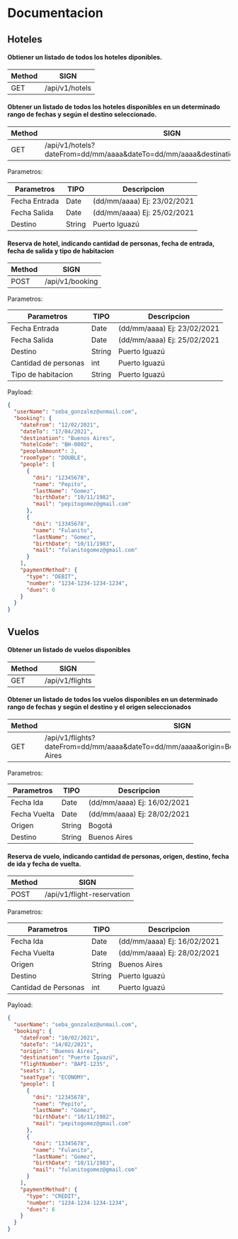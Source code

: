# Documentacion

## Hoteles
#### Obtiener un listado de todos los hoteles diponibles.

| Method | SIGN           |
| ------ | -------------- |
|  GET   | /api/v1/hotels |


#### Obtener un listado de todos los hoteles disponibles en un determinado rango de fechas y según el destino seleccionado.

| Method | SIGN                                                                            |
| ------ | ------------------------------------------------------------------------------  |
|  GET   | /api/v1/hotels?dateFrom=dd/mm/aaaa&dateTo=dd/mm/aaaa&destination=destinationName|

Parametros:

| Parametros    | TIPO           | Descripcion                |
| --------------| -------------- |----------------------------|
|  Fecha Entrada| Date           | (dd/mm/aaaa) Ej: 23/02/2021|
|  Fecha Salida | Date           | (dd/mm/aaaa) Ej: 25/02/2021|
|  Destino      | String         |  Puerto Iguazú             |


#### Reserva de hotel, indicando cantidad de personas, fecha de entrada, fecha de salida y tipo de habitacion

| Method | SIGN           |
| ------ | -------------- |
|  POST  | /api/v1/booking|

Parametros:

| Parametros         | TIPO           | Descripcion                |
| -------------------| -------------- |----------------------------|
|  Fecha Entrada     | Date           | (dd/mm/aaaa) Ej: 23/02/2021|
|  Fecha Salida      | Date           | (dd/mm/aaaa) Ej: 25/02/2021|
|  Destino           | String         |  Puerto Iguazú             |
|Cantidad de personas| int            |  Puerto Iguazú             |
|Tipo de habitacion  | String         |  Puerto Iguazú             |

Payload:
```json
{
  "userName": "seba_gonzalez@unmail.com",
  "booking": {
    "dateFrom": "12/02/2021",
    "dateTo": "17/04/2021",
    "destination": "Buenos Aires",
    "hotelCode": "BH-0002",
    "peopleAmount": 2,
    "roomType": "DOUBLE",
    "people": [
      {
        "dni": "12345678",
        "name": "Pepito",
        "lastName": "Gomez",
        "birthDate": "10/11/1982",
        "mail": "pepitogomez@gmail.com"
      },
      {
        "dni": "13345678",
        "name": "Fulanito",
        "lastName": "Gomez",
        "birthDate": "10/11/1983",
        "mail": "fulanitogomez@gmail.com"
      }
    ],
    "paymentMethod": {
      "type": "DEBIT",
      "number": "1234-1234-1234-1234",
      "dues": 0
    }
  }
}
```

## Vuelos

#### Obtener un listado de vuelos disponibles

| Method | SIGN           |
| ------ | -------------- |
|  GET   | /api/v1/flights|

#### Obtener un listado de todos los vuelos disponibles en un determinado rango de fechas y según el destino y el origen seleccionados

| Method | SIGN                                                                                               |
| ------ | -------------------------------------------------------------------------------------------------  |
|  GET   | /api/v1/flights?dateFrom=dd/mm/aaaa&dateTo=dd/mm/aaaa&origin=Bogotá&destination=Buenos Aires|

Parametros:

| Parametros    | TIPO           | Descripcion                |
| --------------| -------------- |----------------------------|
|  Fecha Ida    | Date           | (dd/mm/aaaa) Ej: 16/02/2021|
|  Fecha Vuelta | Date           | (dd/mm/aaaa) Ej: 28/02/2021|
|  Origen       | String         |  Bogotá                    |
|  Destino      | String         |  Buenos Aires              |


#### Reserva de vuelo, indicando cantidad de personas, origen, destino, fecha de ida y fecha de vuelta.

| Method | SIGN                      |
| ------ | ------------------------- |
|  POST  | /api/v1/flight-reservation|

Parametros:

| Parametros         | TIPO           | Descripcion                |
| --------------     | -------------- |----------------------------|
|  Fecha Ida         | Date           | (dd/mm/aaaa) Ej: 16/02/2021|
|  Fecha Vuelta      | Date           | (dd/mm/aaaa) Ej: 28/02/2021|
|  Origen            | String         |  Buenos Aires              |
|  Destino           | String         |  Puerto Iguazú             |
|Cantidad de Personas| int            |  Puerto Iguazú             |

Payload:
```json
{
  "userName": "seba_gonzalez@unmail.com",
  "booking": {
    "dateFrom": "10/02/2021",
    "dateTo": "14/02/2021",
    "origin": "Buenos Aires",
    "destination": "Puerto Iguazú",
    "flightNumber": "BAPI-1235",
    "seats": 2,
    "seatType": "ECONOMY",
    "people": [
      {
        "dni": "12345678",
        "name": "Pepito",
        "lastName": "Gomez",
        "birthDate": "10/11/1982",
        "mail": "pepitogomez@gmail.com"
      },
      {
        "dni": "13345678",
        "name": "Fulanito",
        "lastName": "Gomez",
        "birthDate": "10/11/1983",
        "mail": "fulanitogomez@gmail.com"
      }
    ],
    "paymentMethod": {
      "type": "CREDIT",
      "number": "1234-1234-1234-1234",
      "dues": 6
    }
  }
}
```

